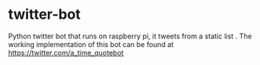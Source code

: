 # twitter-bot
Python twitter bot that runs on raspberry pi, it tweets from a static list .
The working implementation of this bot can be found at https://twitter.com/a_time_quotebot 
